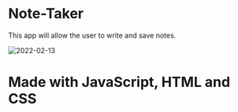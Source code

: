 # Note-Taker

This app will allow the user to write and save notes.

![2022-02-13](https://user-images.githubusercontent.com/86794135/153799032-d8667720-0b6e-403e-89c7-2e87a47bdb6f.png)

# Made with JavaScript, HTML and CSS
